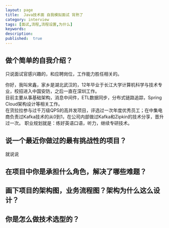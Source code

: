 ```yaml
---
layout: page
title:  Java技术面 自我模拟面试 背熟了
category: interview
tags: [面试,流程,流程设置,为什么]
keywords:
description:
published:  true
---
```


## 做个简单的自我介绍？
只说面试官感兴趣的，和应聘岗位，工作能力胜任相关的。

你好，我叫宋鑫，家乡是湖北武汉的，12年毕业于长江大学计算机科学与技术专业，校招进入中国安防，之后一直在深圳工作。    
目前主要从事基础架构，消息中间件，ETL数据同步，分布式链路追踪，Spring Cloud架构设计等相关工作。  
在货拉拉参与过千万级QPS的高并发项目，评选过一次年度优秀员工；在中集电商负责过Kafka技术的从0到1，在公司内部做过Kafka和Zipkin的技术分享，晋升过一次。
职业规划就是：练好英语口语，听力，继续专研技术。

## 说一个最近你做过的最有挑战性的项目？
就说说

## 在项目中你是承担什么角色，解决了哪些难题？

## 画下项目的架构图，业务流程图？架构为什么这么设计？

## 你是怎么做技术选型的？

## 